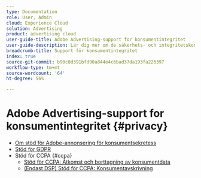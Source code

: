 ```yaml
---
type: Documentation
role: User, Admin
cloud: Experience Cloud
solution: Advertising
product: advertising cloud
user-guide-title: Adobe Advertising-support for konsumentintegritet
user-guide-description: Lär dig mer om de säkerhets- och integritetskontroller som Adobe Advertising erbjuder för att hjälpa annonsörskunder att följa konsumentsekretesslagstiftningen.
breadcrumb-title: Support för konsumentintegritet
index: true
source-git-commit: b90c8d391bfd90a844e4c6bad37da193fa226397
workflow-type: tm+mt
source-wordcount: '64'
ht-degree: 56%

---
```



# Adobe Advertising-support for konsumentintegritet {#privacy}

+ [Om stöd för Adobe-annonsering för konsumentsekretess](/help/privacy/home.md)
+ [Stöd för GDPR](/help/privacy/gdpr.md)
+ Stöd för CCPA {#ccpa}
   + [Stöd för CCPA: Åtkomst och borttagning av konsumentdata](/help/privacy/ccpa/ccpa-access-delete.md)
   + [(Endast DSP) Stöd för CCPA: Konsumentavskrivning](/help/privacy/ccpa/ccpa-opt-out-of-sale.md)
